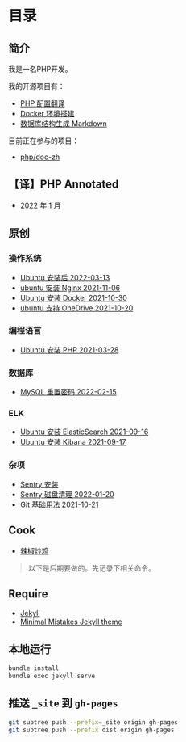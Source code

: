 # 目录

## 简介

我是一名PHP开发。

我的开源项目有：

- [PHP 配置翻译](https://gitee.com/watermelon-team/php-ini)
- [Docker 环境搭建](https://gitee.com/watermelon-team/docker)
- [数据库结构生成 Markdown](https://gitee.com/watermelon-team/data-dict)

目前正在参与的项目：

- [php/doc-zh](https://github.com/php/doc-zh)

## 【译】PHP Annotated

- [2022 年 1 月](./_posts/php-annotated-january-2022.md)

## 原创

### 操作系统

- [Ubuntu 安装后 2022-03-13](/_posts/ubuntu-post-installation.md)
- [ubuntu 安装 Nginx 2021-11-06](/_posts/ubuntu-install-nginx.md)
- [Ubuntu 安装 Docker 2021-10-30](/_posts/ubuntu-install-docker.md)
- [ubuntu 支持 OneDrive 2021-10-20](/_posts/ubuntu-install-onedrive.md)

### 编程语言

- [Ubuntu 安装 PHP 2021-03-28](/_posts/ubuntu-install-php.md)

### 数据库

- [MySQL 重置密码 2022-02-15](/_posts/mysql-reset-password.md)

### ELK

- [Ubuntu 安装 ElasticSearch 2021-09-16](/_posts/ubuntu-install-elasticsearch.md)
- [Ubuntu 安装 Kibana 2021-09-17](/_posts/ubuntu-install-kibana.md)

### 杂项

- [Sentry 安装](/_posts/2018-10-29-ubuntu-install-sentry.md)
- [Sentry 磁盘清理 2022-01-20](/_posts/sentry-cleanup-data.md)
- [Git 基础用法 2021-10-21](/_posts/git-basic-usage.md)

## Cook

- [辣椒炒鸡](./cook/shan-dong-chao-ji.md)

> 以下是后期要做的。先记录下相关命令。

## Require

- [Jekyll](https://jekyllrb.com/)
- [Minimal Mistakes Jekyll theme](https://github.com/mmistakes/minimal-mistakes)

## 本地运行

```bash
bundle install
bundle exec jekyll serve
```

## 推送 `_site` 到 `gh-pages`

```bash
git subtree push --prefix=_site origin gh-pages
git subtree push --prefix dist origin gh-pages
```